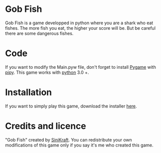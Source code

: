 # Gob Fish
Gob Fish is a game developped in python where you are a shark who eat fishes.
The more fish you eat, the higher your score will be.
But be careful there are some dangerous fishes.

# Code
If you want to modify the Main.pyw file, don't forget to install [Pygame](https://www.pygame.org/) with [pipy](https://pypi.org/).
This game works with [python](https://www.python.org/downloads/) 3.0 +.

# Installation
If you want to simply play this game, download the installer [here](https://github.com/SiniKraft/Gob-Fish/raw/main/setup/GobFish_SETUP.exe).

# Credits and licence
"Gob Fish" created by [SiniKraft](https://github.com/SiniKraft).
You can redistribute your own modifications of this game only if you say it's me who created this game.
